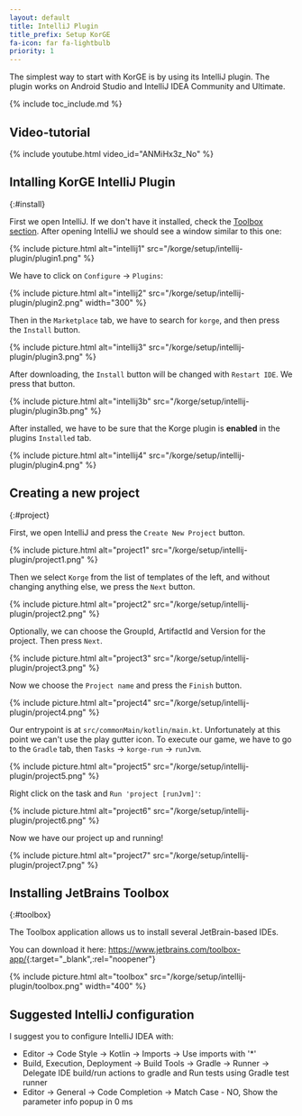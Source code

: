 ```yaml
---
layout: default
title: IntelliJ Plugin
title_prefix: Setup KorGE
fa-icon: far fa-lightbulb
priority: 1
---
```


The simplest way to start with KorGE is by using its IntelliJ plugin.
The plugin works on Android Studio and IntelliJ IDEA Community and Ultimate.

{% include toc_include.md %}

## Video-tutorial

{% include youtube.html video_id="ANMiHx3z_No" %}

## Intalling KorGE IntelliJ Plugin
{:#install}

First we open IntelliJ. If we don't have it installed, check the [Toolbox section](#toolbox).
After opening IntelliJ we should see a window similar to this one:

{% include picture.html alt="intellij1" src="/korge/setup/intellij-plugin/plugin1.png" %}

We have to click on `Configure` -> `Plugins`: 

{% include picture.html alt="intellij2" src="/korge/setup/intellij-plugin/plugin2.png" width="300" %}

Then in the `Marketplace` tab, we have to search for `korge`, and then press the `Install` button.

{% include picture.html alt="intellij3" src="/korge/setup/intellij-plugin/plugin3.png" %}

After downloading, the `Install` button will be changed with `Restart IDE`.
We press that button.

{% include picture.html alt="intellij3b" src="/korge/setup/intellij-plugin/plugin3b.png" %}

After installed, we have to be sure that the Korge
plugin is **enabled** in the plugins `Installed` tab.

{% include picture.html alt="intellij4" src="/korge/setup/intellij-plugin/plugin4.png" %}

## Creating a new project
{:#project}

First, we open IntelliJ and press the `Create New Project` button.

{% include picture.html alt="project1" src="/korge/setup/intellij-plugin/project1.png" %}

Then we select `Korge` from the list of templates of the left, and without changing
anything else, we press the `Next` button.

{% include picture.html alt="project2" src="/korge/setup/intellij-plugin/project2.png" %}

Optionally, we can choose the GroupId, ArtifactId and Version for the project.
Then press `Next`.

{% include picture.html alt="project3" src="/korge/setup/intellij-plugin/project3.png" %}

Now we choose the `Project name` and press the `Finish` button.

{% include picture.html alt="project4" src="/korge/setup/intellij-plugin/project4.png" %}

Our entrypoint is at `src/commonMain/kotlin/main.kt`.
Unfortunately at this point we can't use the play gutter icon. To execute
our game, we have to go to the `Gradle` tab, then `Tasks` -> `korge-run` -> `runJvm`.

{% include picture.html alt="project5" src="/korge/setup/intellij-plugin/project5.png" %}

Right click on the task and `Run 'project [runJvm]'`:

{% include picture.html alt="project6" src="/korge/setup/intellij-plugin/project6.png" %}

Now we have our project up and running!

{% include picture.html alt="project7" src="/korge/setup/intellij-plugin/project7.png" %}

## Installing JetBrains Toolbox
{:#toolbox}

The Toolbox application allows us to install several JetBrain-based IDEs. 

You can download it here: <https://www.jetbrains.com/toolbox-app/>{:target="_blank",:rel="noopener"}

{% include picture.html alt="toolbox" src="/korge/setup/intellij-plugin/toolbox.png" width="400" %}

## Suggested IntelliJ configuration

I suggest you to configure IntelliJ IDEA with:

* Editor → Code Style → Kotlin → Imports → Use imports with '*'
* Build, Execution, Deployment → Build Tools → Gradle → Runner → Delegate IDE build/run actions to gradle and Run tests using Gradle test runner
* Editor → General → Code Completion → Match Case - NO, Show the parameter info popup in 0 ms
